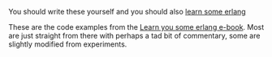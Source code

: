 You should write these yourself and you should also [learn some erlang](http://learnyousomeerlang.com/)

These are the code examples from the [Learn you some erlang e-book](http://learnyousomeerlang.com/). 
Most are just straight from there with perhaps a tad bit of commentary, some are slightly modified 
from experiments.
